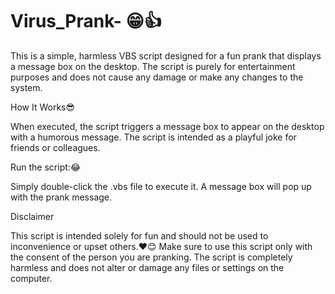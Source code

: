 # Virus_Prank- 😁👍
This is a simple, harmless VBS script designed for a fun prank that displays a message box on the desktop. The script is purely for entertainment purposes and does not cause any damage or make any changes to the system.

How It Works😎


When executed, the script triggers a message box to appear on the desktop with a humorous message. The script is intended as a playful joke for friends or colleagues.




Run the script:😂

Simply double-click the .vbs file to execute it. A message box will pop up with the prank message.

Disclaimer


This script is intended solely for fun and should not be used to inconvenience or upset others.❤️😊
Make sure to use this script only with the consent of the person you are pranking.
The script is completely harmless and does not alter or damage any files or settings on the computer.


